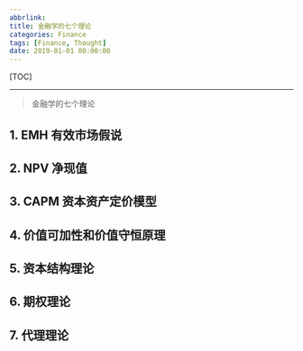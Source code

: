 ```yaml
---
abbrlink: 
title: 金融学的七个理论
categories: Finance
tags: [Finance, Thought]
date: 2019-01-01 00:00:00
---
```


[TOC]

---

> 金融学的七个理论

## 1. EMH 有效市场假说

## 2. NPV 净现值

## 3. CAPM 资本资产定价模型

## 4. 价值可加性和价值守恒原理

## 5. 资本结构理论

## 6. 期权理论

## 7. 代理理论


